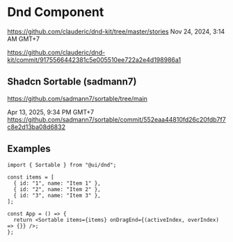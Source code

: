 # Dnd Component

<https://github.com/clauderic/dnd-kit/tree/master/stories>
Nov 24, 2024, 3:14 AM GMT+7

<https://github.com/clauderic/dnd-kit/commit/9175566442381c5e005510ee722a2e4d198986a1>

## Shadcn Sortable (sadmann7)

<https://github.com/sadmann7/sortable/tree/main>

Apr 13, 2025, 9:34 PM GMT+7
<https://github.com/sadmann7/sortable/commit/552eaa44810fd26c20fdb7f7c8e2d13ba08d6832>

## Examples

```tsx
import { Sortable } from "@ui/dnd";

const items = [
  { id: "1", name: "Item 1" },
  { id: "2", name: "Item 2" },
  { id: "3", name: "Item 3" },
];

const App = () => {
  return <Sortable items={items} onDragEnd={(activeIndex, overIndex) => {}} />;
};
```

